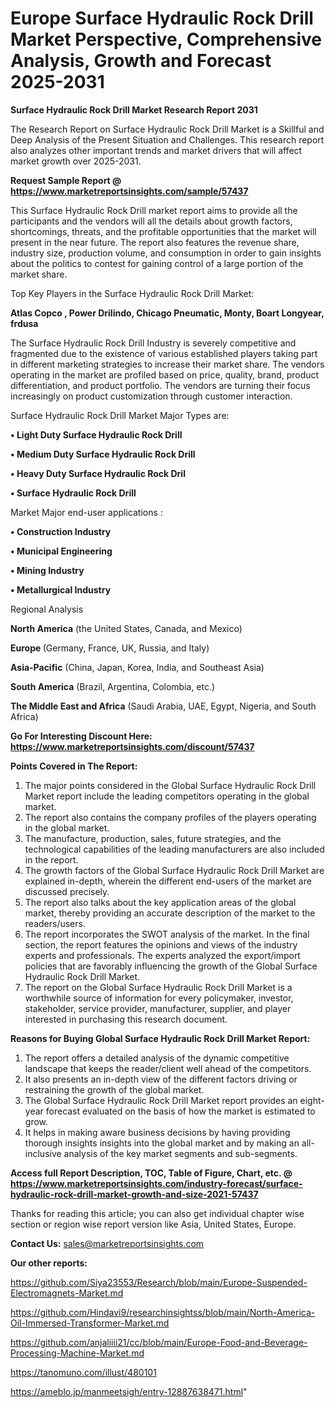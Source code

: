 # Europe Surface Hydraulic Rock Drill Market Perspective, Comprehensive Analysis, Growth and Forecast 2025-2031

<strong>Surface Hydraulic Rock Drill Market Research Report 2031</strong>

The Research Report on Surface Hydraulic Rock Drill Market is a Skillful and Deep Analysis of the Present Situation and Challenges. This research report also analyzes other important trends and market drivers that will affect market growth over 2025-2031.

<strong>Request Sample Report @ <a href=https://www.marketreportsinsights.com/sample/57437>https://www.marketreportsinsights.com/sample/57437</a></strong>

This Surface Hydraulic Rock Drill market report aims to provide all the participants and the vendors will all the details about growth factors, shortcomings, threats, and the profitable opportunities that the market will present in the near future. The report also features the revenue share, industry size, production volume, and consumption in order to gain insights about the politics to contest for gaining control of a large portion of the market share.

Top Key Players in the Surface Hydraulic Rock Drill Market:

<strong>Atlas Copco , Power Drilindo, Chicago Pneumatic, Monty, Boart Longyear, frdusa</strong>

The Surface Hydraulic Rock Drill Industry is severely competitive and fragmented due to the existence of various established players taking part in different marketing strategies to increase their market share. The vendors operating in the market are profiled based on price, quality, brand, product differentiation, and product portfolio. The vendors are turning their focus increasingly on product customization through customer interaction.

Surface Hydraulic Rock Drill Market Major Types are:

<strong>• Light Duty Surface Hydraulic Rock Drill

• Medium Duty Surface Hydraulic Rock Drill

• Heavy Duty Surface Hydraulic Rock Dril

• Surface Hydraulic Rock Drill</strong>

Market Major end-user applications :

<strong>• Construction Industry

• Municipal Engineering

• Mining Industry

• Metallurgical Industry</strong>

Regional Analysis

</u><strong><b>North America</b></strong> (the United States, Canada, and Mexico)

<strong><b>Europe </b></strong>(Germany, France, UK, Russia, and Italy)

<strong><b>Asia-Pacific</b></strong> (China, Japan, Korea, India, and Southeast Asia)

<strong><b>South America</b></strong> (Brazil, Argentina, Colombia, etc.)

<strong><b>The Middle East and Africa</b></strong> (Saudi Arabia, UAE, Egypt, Nigeria, and South Africa)

<strong>Go For Interesting Discount Here: <a href=https://www.marketreportsinsights.com/discount/57437>https://www.marketreportsinsights.com/discount/57437</a></strong>

<strong>Points Covered in The Report:</strong>
<ol>
  <li>The major points considered in the Global Surface Hydraulic Rock Drill Market report include the leading competitors operating in the global market.</li>
  <li>The report also contains the company profiles of the players operating in the global market.</li>
  <li>The manufacture, production, sales, future strategies, and the technological capabilities of the leading manufacturers are also included in the report.</li>
  <li>The growth factors of the Global Surface Hydraulic Rock Drill Market are explained in-depth, wherein the different end-users of the market are discussed precisely.</li>
  <li>The report also talks about the key application areas of the global market, thereby providing an accurate description of the market to the readers/users.</li>
  <li>The report incorporates the SWOT analysis of the market. In the final section, the report features the opinions and views of the industry experts and professionals. The experts analyzed the export/import policies that are favorably influencing the growth of the Global Surface Hydraulic Rock Drill Market.</li>
  <li>The report on the Global Surface Hydraulic Rock Drill Market is a worthwhile source of information for every policymaker, investor, stakeholder, service provider, manufacturer, supplier, and player interested in purchasing this research document.</li>
</ol>
<strong>Reasons for Buying Global Surface Hydraulic Rock Drill Market Report:</strong>

<ol>
  <li>The report offers a detailed analysis of the dynamic competitive landscape that keeps the reader/client well ahead of the competitors.</li>
  <li>It also presents an in-depth view of the different factors driving or restraining the growth of the global market.</li>
  <li>The Global Surface Hydraulic Rock Drill Market report provides an eight-year forecast evaluated on the basis of how the market is estimated to grow.</li>
  <li>It helps in making aware business decisions by having providing thorough insights insights into the global market and by making an all-inclusive analysis of the key market segments and sub-segments.</li>
</ol>
<strong>Access full Report Description, TOC, Table of Figure, Chart, etc. @ <a href=https://www.marketreportsinsights.com/industry-forecast/surface-hydraulic-rock-drill-market-growth-and-size-2021-57437>https://www.marketreportsinsights.com/industry-forecast/surface-hydraulic-rock-drill-market-growth-and-size-2021-57437</a></strong>


Thanks for reading this article; you can also get individual chapter wise section or region wise report version like Asia, United States, Europe.

<strong>Contact Us:</strong>
sales@marketreportsinsights.com

<strong>Our other reports:</strong>

<a href=https://github.com/Siya23553/Research/blob/main/Europe-Suspended-Electromagnets-Market.md>https://github.com/Siya23553/Research/blob/main/Europe-Suspended-Electromagnets-Market.md</a>

<a href=https://github.com/Hindavi9/researchinsightss/blob/main/North-America-Oil-Immersed-Transformer-Market.md>https://github.com/Hindavi9/researchinsightss/blob/main/North-America-Oil-Immersed-Transformer-Market.md</a>

<a href=https://github.com/anjaliiii21/cc/blob/main/Europe-Food-and-Beverage-Processing-Machine-Market.md>https://github.com/anjaliiii21/cc/blob/main/Europe-Food-and-Beverage-Processing-Machine-Market.md</a>

<a href=https://tanomuno.com/illust/480101>https://tanomuno.com/illust/480101</a>

<a href=https://ameblo.jp/manmeetsigh/entry-12887638471.html>https://ameblo.jp/manmeetsigh/entry-12887638471.html</a>"
